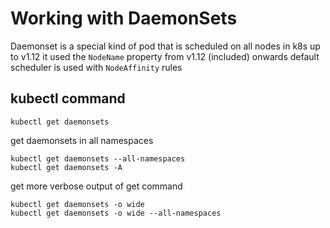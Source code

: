 # Working with DaemonSets
Daemonset is a special kind of pod that is scheduled on all nodes in k8s
up to v1.12 it used the `NodeName` property
from v1.12 (included) onwards default scheduler is used with `NodeAffinity` rules
## kubectl command
```
kubectl get daemonsets
```
get daemonsets in all namespaces
```
kubectl get daemonsets --all-namespaces
kubectl get daemonsets -A
```
get more verbose output of get command
```
kubectl get daemonsets -o wide
kubectl get daemonsets -o wide --all-namespaces
```
